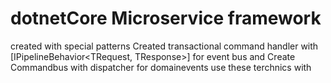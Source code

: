 # dotnetCore Microservice framework
created with special patterns
Created transactional command handler with [IPipelineBehavior<TRequest, TResponse>] for event bus and Create Commandbus with dispatcher for domainevents
use these terchnics with 
